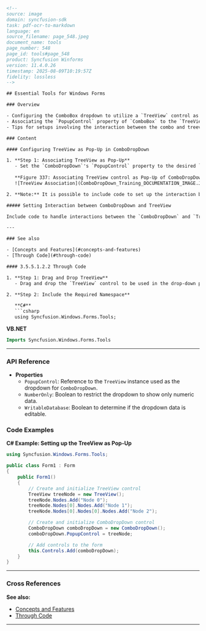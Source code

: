 ```html
<!-- 
source: image
domain: syncfusion-sdk
task: pdf-ocr-to-markdown
language: en
source_filename: page_548.jpeg
document_name: tools
page_number: 548
page_id: tools#page_548
product: Syncfusion Winforms
version: 11.4.0.26
timestamp: 2025-08-09T10:19:57Z
fidelity: lossless
--> 

## Essential Tools for Windows Forms

### Overview

- Configuring the ComboBox dropdown to utilize a `TreeView` control as its dropdown content.
- Associating the `PopupControl` property of `ComboBox` to the `TreeView` instance.
- Tips for setups involving the interaction between the combo and treeview controls.

### Content

#### Configuring TreeView as Pop-Up in ComboDropDown

1. **Step 1: Associating TreeView as Pop-Up**
   - Set the `ComboDropDown`'s `PopupControl` property to the desired `TreeView` instance.
   
   **Figure 337: Associating TreeView control as Pop-Up of ComboDropDown Control**
   ![TreeView Association](ComboDropDown_Training_DOCUMENTATION_IMAGE.JPG)

2. **Note:** It is possible to include code to set up the interaction between the combo and the treeview control. Refer to [Setting Interaction between ComboDropDown and TreeView](#setting-interaction).

##### Setting Interaction between ComboDropDown and TreeView

Include code to handle interactions between the `ComboDropDown` and `TreeView` to manage selection and navigation.

---

### See also

- [Concepts and Features](#concepts-and-features)
- [Through Code](#through-code)

#### 3.5.5.1.2.2 Through Code

1. **Step 1: Drag and Drop TreeView**
   - Drag and drop the `TreeView` control to be used in the drop-down portion of the `ComboDropDown` control.

2. **Step 2: Include the Required Namespace**

   **C#**
   ```csharp
   using Syncfusion.Windows.Forms.Tools;
   ```

   **VB.NET**
   ```vb
   Imports Syncfusion.Windows.Forms.Tools
   ```

---

### API Reference

- **Properties**
  - `PopupControl`: Reference to the `TreeView` instance used as the dropdown for `ComboDropDown`.
  - `NumberOnly`: Boolean to restrict the dropdown to show only numeric data.
  - `WritableDatabase`: Boolean to determine if the dropdown data is editable.

### Code Examples

**C# Example: Setting up the TreeView as Pop-Up**

```csharp
using Syncfusion.Windows.Forms.Tools;

public class Form1 : Form
{
    public Form1()
    {
        // Create and initialize TreeView control
        TreeView treeNode = new TreeView();
        treeNode.Nodes.Add("Node 0");
        treeNode.Nodes[0].Nodes.Add("Node 1");
        treeNode.Nodes[0].Nodes[0].Nodes.Add("Node 2");

        // Create and initialize ComboDropDown control
        ComboDropDown comboDropDown = new ComboDropDown();
        comboDropDown.PopupControl = treeNode;

        // Add controls to the form
        this.Controls.Add(comboDropDown);
    }
}
```

---

### Cross References

**See also:**

- [Concepts and Features](#concepts-and-features)
- [Through Code](#through-code)

---

<!-- tags: [Syncfusion Winforms, ComboBox, TreeView, PopUpControl, Windows Forms] keywords: [ComboDropDown, TreeView, Pop-Up, Windows Forms, Essential Tools, Development Guide] -->
```
